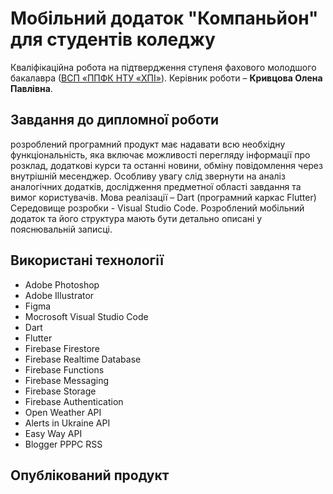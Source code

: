 # Мобільний додаток "Компаньйон" для студентів коледжу

Кваліфікаційна робота на підтвердження ступеня фахового молодшого
бакалавра ([ВСП «ППФК НТУ «ХПІ»](http://polytechnic.poltava.ua)). Керівник
роботи – **Кривцова Олена Павлівна**.

## Завдання до дипломної роботи

розроблений програмний продукт має надавати всю необхідну функціональність, яка включає можливості перегляду інформації про розклад, додаткові курси та останні новини, обміну повідомлення через внутрішній месенджер. Особливу увагу слід звернути на аналіз аналогічних додатків, дослідження предметної області завдання та вимог користувачів. Мова реалізації – Dart (програмний каркас Flutter) Середовище розробки - Visual Studio Code. Розроблений мобільний додаток та його структура мають бути детально описані у пояснювальній записці.

## Використані технології

- Adobe Photoshop
- Adobe Illustrator
- Figma
- Mocrosoft Visual Studio Code
- Dart
- Flutter
- Firebase Firestore
- Firebase Realtime Database
- Firebase Functions
- Firebase Messaging
- Firebase Storage
- Firebase Authentication
- Open Weather API
- Alerts in Ukraine API
- Easy Way API
- Blogger PPPC RSS

## Опублікований продукт
